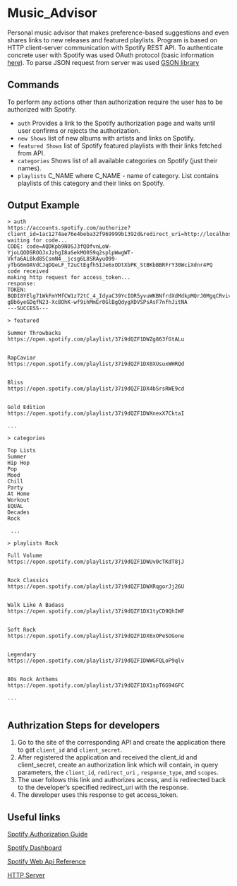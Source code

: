 # Music_Advisor
Personal music advisor that makes preference-based suggestions and even shares links to new releases and featured playlists. Program is based on HTTP client-server communication with Spotify REST API. To authenticate concrete user with Spotify was used OAuth protocol (basic information [here](https://www.youtube.com/watch?v=CPbvxxslDTU&ab_channel=InterSystemsLearningServices)). To parse JSON request from server was used [GSON library](https://howtodoinjava.com/gson/gson-jsonparser)

## Commands
To perform any actions other than authorization require the user has to be authorized with Spotify.

* `auth` Provides a link to the Spotify authorization page and waits until user confirms or rejects the authorization.
* `new Shows` list of new albums with artists and links on Spotify.
* `featured Shows` list of Spotify featured playlists with their links fetched from API.
* `categories` Shows list of all available categories on Spotify (just their names).
* `playlists` C_NAME where C_NAME - name of category. List contains playlists of this category and their links on Spotify.

## Output Example
```
> auth
https://accounts.spotify.com/authorize?client_id=1ac1274ae76e4beba32f969999b1392d&redirect_uri=http://localhost:8080&response_type=code
waiting for code...
CODE: code=AQDKpb9N0SJ3fQOfvnLoW-YjoLQODSROOJxJzhgI8aSekMO0S9q2splpWwgWT-Vkfa6AL8kd85CsmN4__jcsg6L8SRAyuO99-yTbG6mOAVdCJqDQeLF_T2uCtEgfh5IJe6xODtXbPK_StBKbBBRFrY30WciXdnr4PQ
code received
making http request for access_token...
response: 
TOKEN: BQDI8YElg71WkFmYMfCW1z72tC_4_IdyaC39YcIOR5yvuWKBNfrdXdMdkpMQrJ0MgqCRvivmB6xopk38-gBb6yeGDqfN23-Xc8OhK-wf9ihMmEr0GlBgQdygXDVSPsAsF7nfhJitNA
---SUCCESS---

> featured

Summer Throwbacks
https://open.spotify.com/playlist/37i9dQZF1DWZg863fGtALu


RapCaviar
https://open.spotify.com/playlist/37i9dQZF1DX0XUsuxWHRQd


Bliss
https://open.spotify.com/playlist/37i9dQZF1DX4bSrsRWE9cd


Gold Edition
https://open.spotify.com/playlist/37i9dQZF1DWXnexX7CktaI

...

> categories

Top Lists
Summer
Hip Hop
Pop
Mood
Chill
Party
At Home
Workout
EQUAL
Decades
Rock

 ... 
 
> playlists Rock

Full Volume
https://open.spotify.com/playlist/37i9dQZF1DWUv0cTKdT8jJ


Rock Classics
https://open.spotify.com/playlist/37i9dQZF1DWXRqgorJj26U


Walk Like A Badass
https://open.spotify.com/playlist/37i9dQZF1DX1tyCD9QhIWF


Soft Rock
https://open.spotify.com/playlist/37i9dQZF1DX6xOPeSOGone


Legendary
https://open.spotify.com/playlist/37i9dQZF1DWWGFQLoP9qlv


80s Rock Anthems
https://open.spotify.com/playlist/37i9dQZF1DX1spT6G94GFC

...


```
## Authrization Steps for developers
1. Go to the site of the corresponding API and create the application there to get `client_id` and `client_secret`.
2. After registered the application and received the client_id and client_secret, create an authorization link which will contain, in query parameters, the `client_id`, `redirect_uri` , `response_type`, and `scopes`.
3. The user follows this link and authorizes access, and is redirected back to the developer’s specified redirect_uri with the response.
4. The developer uses this response to get access_token.
## Useful links
[Spotify Authorization Guide](https://developer.spotify.com/documentation/general/guides/authorization-guide/)

[Spotify Dashboard](https://developer.spotify.com/dashboard/applications)

[Spotify Web Api Reference](https://developer.spotify.com/documentation/web-api/reference/)

[HTTP Server](https://examples.javacodegeeks.com/core-java/sun/net-sun/httpserver-net-sun/httpserver-net-sun-httpserver-net-sun/com-sun-net-httpserver-httpserver-example)

